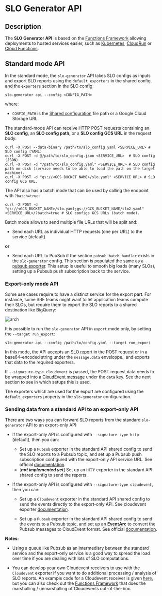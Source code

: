 # SLO Generator API

## Description

The **SLO Generator API** is based on the [Functions Framework](https://cloud.google.com/functions/docs/functions-framework)
allowing deployments to hosted services easier, such as
[Kubernetes](./../../../deploy/kubernetes.md), [CloudRun](./../deploy/cloudrun.md)
or [Cloud Functions](./../deploy/cloudfunctions.md).

## Standard mode API

In the standard mode, the `slo-generator` API takes SLO configs as inputs and
export SLO reports using the `default_exporters` in the shared config, and the
`exporters` section in the SLO config:

```
slo-generator api --config <CONFIG_PATH>
```
where:
  * `CONFIG_PATH` is the [Shared configuration](../../README.md#shared-configuration) file path or a Google Cloud Storage URL.


The standard-mode API can receive HTTP POST requests containing an
**SLO config**, an **SLO config path**, or a **SLO config GCS URL** in the
request body:
```
curl -X POST --data-binary /path/to/slo_config.yaml <SERVICE_URL> # SLO config (YAML)
curl -X POST -d @/path/to/slo_config.json <SERVICE_URL>  # SLO config (JSON)
curl -X POST -d "/path/to/slo_config.yaml" <SERVICE_URL> # SLO config path on disk (service needs to be able to load the path on the target machine).
curl -X POST -d "gs://<GCS_BUCKET_NAME>/slo.yaml" <SERVICE_URL> # SLO config GCS URL.
```

The API also has a batch mode that can be used by calling the endpoint with `?batch=true`:

```
curl -X POST -d "gs://<GCS_BUCKET_NAME>/slo.yaml;gs://GCS_BUCKET_NAME/slo2.yaml" <SERVICE_URL>/?batch=true # SLO configs GCS URLs (batch mode).
```
Batch mode allows to send multiple file URLs that will be split and:

* Send each URL as individual HTTP requests (one per URL) to the service (default).

**or**

* Send each URL to PubSub if the section `pubsub_batch_handler` exists in the
`slo-generator` config. This section is populated the same as a [pubsub exporter](../providers/pubsub.md).
This setup is useful to smooth big loads (many SLOs), setting up a Pubsub push
subscription back to the service.


### Export-only mode API

Some use cases require to have a distinct service for the export part.
For instance, some SRE teams might want to let application teams compute their
SLOs, but require them to export the SLO reports to a shared destination like
BigQuery:

![arch](../images/export_service_split.png)

It is possible to run the `slo-generator` API in `export` mode only, by setting
the `--target run_export`:

```
slo-generator api --config /path/to/config.yaml --target run_export
```

In this mode, the API accepts an
[SLO report](../../tests/unit/fixtures/slo_report_v2.json) in the POST request
or in a base64-encoded string under the `message.data` enveloppe., and exports that
data to the required exporters.

If `--signature-type cloudevent` is passed, the POST request data needs to be
wrapped into a [CloudEvent message](https://github.com/cloudevents/spec/blob/v1.0.1/spec.md#example)
under the `data` key. See the next section to see in which setups this is used.

The exporters which are used for the export are configured using the
`default_exporters` property in the `slo-generator` configuration.

### Sending data from a standard API to an export-only API

There are two ways you can forward SLO reports from the standard `slo-generator`
API to an export-only API:

* If the export-only API is configured with `--signature-type http` (default),
then you can:

  * Set up a `Pubsub` exporter in the standard API shared config to send the
  SLO reports to a Pubsub topic, and set up a Pubsub push subscription
  configured with the export-only API service URL. See official [documentation](https://cloud.google.com/run/docs/triggering/pubsub-push).
  * [***not implemented yet***] Set up an `HTTP` exporter in the standard API shared
  config to send the reports.

* If the export-only API is configured with `--signature-type cloudevent`, then
you can:

  * Set up a `Cloudevent` exporter in the standard API shared config to send the
  events directly to the export-only API. See cloudevent exporter [documentation](../providers/cloudevent.md#exporter).

  * Set up a `Pubsub` exporter in the standard API shared config to send the
  events to a Pubsub topic, and set up an [**EventArc**](https://cloud.google.com/eventarc/)
  to convert the Pubsub messages to CloudEvent format. See official [documentation](https://cloud.google.com/eventarc/docs/creating-triggers).

**Notes:**

* Using a queue like Pubsub as an intermediary between the standard service and
the export-only service is a good way to spread the load over time if you are
dealing with lots of SLO computations.

* You can develop your own Cloudevent receivers to use with the `Cloudevent`
exporter if you want to do additional processing / analysis of SLO reports.
An example code for a Cloudevent receiver is given [here](https://cloud.google.com/eventarc/docs/run/event-receivers),
but you can also check out the [Functions Framework](https://cloud.google.com/functions/docs/functions-framework)
that does the marshalling / unmarshalling of Cloudevents out-of-the-box.
